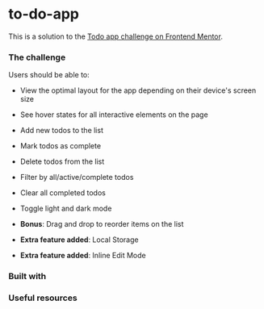 # to-do-app
This is a solution to the [Todo app challenge on Frontend Mentor](https://www.frontendmentor.io/challenges/todo-app-Su1_KokOW).  

### The challenge

Users should be able to:

- View the optimal layout for the app depending on their device's screen size
- See hover states for all interactive elements on the page
- Add new todos to the list
- Mark todos as complete
- Delete todos from the list
- Filter by all/active/complete todos
- Clear all completed todos
- Toggle light and dark mode
- **Bonus**: Drag and drop to reorder items on the list

- **Extra feature added**: Local Storage
- **Extra feature added**: Inline Edit Mode

### Built with

### Useful resources
